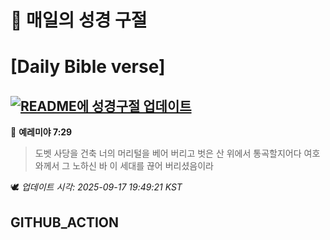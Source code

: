 # 🙏 매일의 성경 구절
# [Daily Bible verse]
## [![README에 성경구절 업데이트](https://github.com/DONGSUKA/first_test/actions/workflows/update-readme-bible.yml/badge.svg)](https://github.com/DONGSUKA/first_test/actions/workflows/update-readme-bible.yml)
<!-- START_BIBLE_VERSE -->
📖 **예레미야 7:29**
> 도벳 사당을 건축 너의 머리털을 베어 버리고 벗은 산 위에서 통곡할지어다 여호와께서 그 노하신 바 이 세대를 끊어 버리셨음이라

🕊️ _업데이트 시각: 2025-09-17 19:49:21 KST_
  <!-- END_BIBLE_VERSE -->
## GITHUB_ACTION
